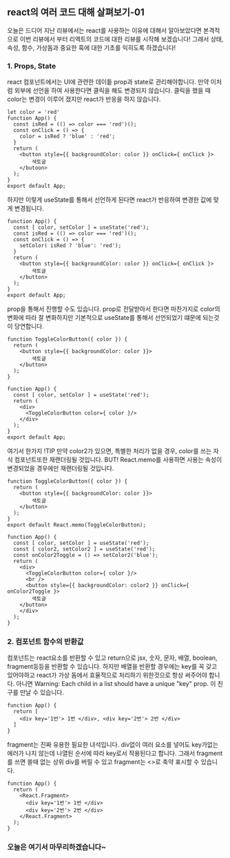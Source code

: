 ## react의 여러 코드 대해 살펴보기-01
오늘은 드디어 지난 리뷰에서는 react를 사용하는 이유에 대해서 알아보았다면 본격적으로 이번 리뷰에서 부터 리엑트의 코드에 대한 리뷰를 시작해 보겠습니다!
그래서 상태, 속성, 함수, 가상돔과 중요한 훅에 대한 기초를 익히도록 하겠습니다!

### 1. Props, State
react 컴포넌트에서는 UI에 관련한 데이틑 prop과 state로 관리해야합니다. 만약 이처럼 외부에 선언을 하여 사용한다면 클릭을 해도 변경되지 않습니다. 클릭을 했을 때 color는 변경이 이루어 졌지만 react가 반응을 하지 않습니다.
```
let color = 'red'
function App() {
  const isRed = (() => color === 'red')();
  const onClick = () => {
    color = isRed ? 'blue' : 'red';
  }
  return (
    <button style={{ backgroundColor: color }} onClick={ onClick }>
        색토글
    </butoon>
  );
}
export default App;
```

하지만 이렇게 useState를 통해서 선언하게 된다면 react가 반응하여 변경한 값에 맞게 변경됩니다.

```
function App() {
  const [ color, setColor ] = useState('red');
  const isRed = (() => color === 'red')();
  const onClick = () => {
    setColor( isRed ? 'blue': 'red');
  }
  return (
    <button style={{ backgroundColor: color }} onClick={ onClick }>
        색토글
    </button>
  );
}
export default App;
```
prop을 통해서 진행할 수도 있습니다. prop로 전달받아서 한다면 마찬가지로 color의 변화에 따라 잘 변화하지만 기본적으로 useState를 통해서 선언되었기 떄문에 되는것이 당연합니다.
```
function ToggleColorButton({ color }) {
  return (
    <button style={{ backgroundColor: color }}>
        색토글
    </button>
  );
}

function App() {
  const [ color, setColor ] = useState('red');
  return (
    <div>
      <ToggleColorButton color={ color }/>
    </div>
  );
}
export default App;
```
여기서 한가지 !TIP 만약 color2가 있으면, 특별한 처리가 없을 경우, color를 쓰는 자식 컴포넌트또한 재랜더링될 것입니다. BUT! React.memo를 사용하면 사용는 속성이 변경되었을 경우에만 재랜더링될 것입니다.
```
function ToggleColorButton({ color }) {
  return (
    <button style={{ backgroundColor: color }}>
        색토글
    </button>
  );
}
export default React.memo(ToggleColorButton);

function App() {
  const [ color, setColor ] = useState('red');
  const [ color2, setColor2 ] = useState('red');
  const onColor2Toggle = () => setColor2('blue');
  return (
    <div>
      <ToggleColorButton color={ color }/>
      <br />
      <button style={{ backgroundColor: color2 }} onClick={ onColor2Toggle }>
        색토글
    </button>
    </div>
  );
}
```

### 2. 컴포넌트 함수의 반환값
컴포넌트는 react요소를 반환할 수 있고 return으로 jsx, 숫자, 문자, 배열, boolean, fragment등등을 반환할 수 있습니다.
하지만 배열을 반환할 경우에는 key를 꼭 갖고 있어야하고 react가 가상 돔에서 효율적으로 처리하기 위한것으로 항상 써주어야 합니다.
아니면 Warning: Each child in a list should have a unique "key" prop. 이 친구를 만날 수 있습니다. 
```
function App() {
  return [
    <div key='1번'> 1번 </div>, <div key='2번'> 2번 </div>
  ]
}
```
fragment는 진짜 유용한 필요한 녀석입니다. div없이 여러 요소를 넣어도 key가없는 에러가 나지 않는데 나열된 순서에 따라 key로서 작용된다고 합니다. 그래서 fragment를 쓰면 쓸때 없는 상위 div를 버릴 수 있고 fragment는 <>로 축약 표시할 수 있습니다. 
```
function App() {
  return (
    <React.Fragment>
      <div key='1번'> 1번 </div>
      <div key='2번'> 2번 </div>
    </React.Fragment>
  );
}
```

### 오늘은 여기서 마무리하겠습니다~

 


